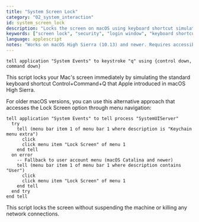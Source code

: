```yaml
---
title: "System Screen Lock"
category: "02_system_interaction"
id: system_screen_lock
description: "Locks the screen on macOS using keyboard shortcut simulation or login window accessibility"
keywords: ["screen lock", "security", "login window", "keyboard shortcut", "System Events"]
language: applescript
notes: "Works on macOS High Sierra (10.13) and newer. Requires accessibility permissions for System Events."
---
```


```applescript
tell application "System Events" to keystroke "q" using {control down, command down}
```

This script locks your Mac's screen immediately by simulating the standard keyboard shortcut Control+Command+Q that Apple introduced in macOS High Sierra.

For older macOS versions, you can use this alternative approach that accesses the Lock Screen option through menu navigation:

```applescript
tell application "System Events" to tell process "SystemUIServer"
  try
    tell (menu bar item 1 of menu bar 1 where description is "Keychain menu extra")
      click
      click menu item "Lock Screen" of menu 1
    end tell
  on error
    -- Fallback to user account menu (macOS Catalina and newer)
    tell (menu bar item 1 of menu bar 1 where description contains "User")
      click
      click menu item "Lock Screen" of menu 1
    end tell
  end try
end tell
```

This script locks the screen without suspending the machine or killing any network connections.